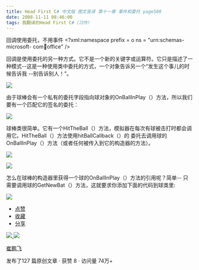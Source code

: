 ```yaml
---
title: Head First C# 中文版 图文皆译 第十一章 事件和委托 page508
date: 2008-11-11 08:46:00
tags: 我翻译的Head First C#（习作）
---
```

回调使用委托，不用事件  <?xml:namespace prefix = o ns = "urn:schemas-microsoft-
com:office:office" />

回调是使用委托的另一种方式。它不是一个新的关键字或运算符。它只是描述了一种模式--这是一种使用类中委托的方式，一个对象告诉另一个“发生这个事儿的时候告诉我
--别告诉别人！”。

![](https://p-blog.csdn.net/images/p_blog_csdn_net/cuipengfei1/EntryImages/20081111/%E6%88%AA%E5%9B%BE00.jpg)

由于球棒会有一个私有的委托字段指向球对象的OnBallInPlay（）方法，所以我们要有一个匹配它的签名的委托：

![](https://p-blog.csdn.net/images/p_blog_csdn_net/cuipengfei1/EntryImages/20081111/%E6%88%AA%E5%9B%BE01.jpg)

球棒类很简单。它有一个HitTheBall（）方法，模拟器在每次有球被击打时都会调用它。HitTheBall（）方法使用hitBallCallback（）的
委托去调用球的OnBallInPlay（）方法（或者任何被传入到它的构造器的方法）。

![](https://p-blog.csdn.net/images/p_blog_csdn_net/cuipengfei1/EntryImages/20081111/%E6%88%AA%E5%9B%BE02.jpg)

![](https://p-blog.csdn.net/images/p_blog_csdn_net/cuipengfei1/EntryImages/20081111/%E6%88%AA%E5%9B%BE03.jpg)

怎么在球棒的构造器里获得一个球的OnBallInPlay（）方法的引用呢？简单--
只需要调用球的GetNewBat（）方法，这就要求你添加下面的代码到球类里:

![](https://p-blog.csdn.net/images/p_blog_csdn_net/cuipengfei1/EntryImages/20081111/%E6%88%AA%E5%9B%BE04.jpg)

  * [ 点赞  ](javascript:;)
  * [ 收藏  ](javascript:;)
  * [ 分享 ](javascript:;)

[ ![](https://profile.csdnimg.cn/5/2/5/3_cuipengfei1)
![](https://g.csdnimg.cn/static/user-reg-year/1x/11.png)
](https://blog.csdn.net/cuipengfei1)

[ 崔鹏飞 ](https://blog.csdn.net/cuipengfei1)

发布了127 篇原创文章  ·  获赞 8  ·  访问量 74万+

